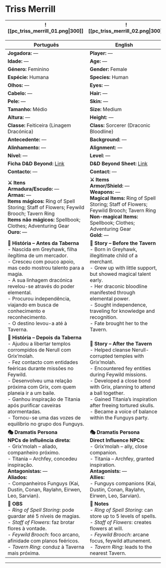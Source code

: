 # Triss Merrill

| ![[pc_triss_merrill_01.png\|300]] |![[pc_triss_merrill_02.png\|300]] |![[pc_triss_merrill_03.png\|300]] |
| ------------------------ | ------------------------ | ------------------------ |

| Português | English |
| --------- | ------- |
| **Jogadora:** — | **Player:** — |
| **Idade:** — | **Age:** — |
| **Género:** Feminino | **Gender:** Female |
| **Espécie:** Humana | **Species:** Human |
| **Olhos:** — | **Eyes:** — |
| **Cabelo:** — | **Hair:** — |
| **Pele:** — | **Skin:** — |
| **Tamanho:** Médio | **Size:** Medium |
| **Altura:** — | **Height:** — |
| **Classe:** Feiticeira (Linagem Dracónica) | **Class:** Sorcerer (Draconic Bloodline) |
| **Antecedente:** — | **Background:** — |
| **Alinhamento:** — | **Alignment:** — |
| **Nível:** — | **Level:** — |
| **Ficha D&D Beyond:** [Link](https://www.dndbeyond.com/characters/138906172) | **D&D Beyond Sheet:** [Link](https://www.dndbeyond.com/characters/138906172) |
| **Contacto:** — | **Contact:** — |
| **⚔️ Itens**<br>**Armadura/Escudo:** —<br>**Armas:** —<br>**Items mágicos:** Ring of Spell Storing; Staff of Flowers; Feywild Brooch; Tavern Ring<br>**Items não mágicos:** Spellbook; Clothes; Adventuring Gear<br>**Ouro:** — | **⚔️ Items**<br>**Armor/Shield:** —<br>**Weapons:** —<br>**Magical Items:** Ring of Spell Storing; Staff of Flowers; Feywild Brooch; Tavern Ring<br>**Non-magical Items:** Spellbook; Clothes; Adventuring Gear<br>**Gold:** — |
| **📖 História – Antes da Taberna**<br>- Nascida em Greyhawk, filha ilegítima de um mercador.<br>- Cresceu com pouco apoio, mas cedo mostrou talento para a magia.<br>- A sua linhagem dracónica revelou-se através do poder elemental.<br>- Procurou independência, viajando em busca de conhecimento e reconhecimento.<br>- O destino levou-a até à Taverna. | **📖 Story – Before the Tavern**<br>- Born in Greyhawk, illegitimate child of a merchant.<br>- Grew up with little support, but showed magical talent early.<br>- Her draconic bloodline manifested through elemental power.<br>- Sought independence, traveling for knowledge and recognition.<br>- Fate brought her to the Tavern. |
| **📖 História – Depois da Taberna**<br>- Ajudou a libertar templos corrompidos de Nerull com Grix’molah.<br>- Fez contacto com entidades feéricas durante missões no Feywild.<br>- Desenvolveu uma relação próxima com Grix, com quem planeia ir a um baile.<br>- Ganhou inspiração de Titania após purificar caveiras atormentadas.<br>- Tornou-se uma das vozes de equilíbrio no grupo dos Funguys. | **📖 Story – After the Tavern**<br>- Helped cleanse Nerull-corrupted temples with Grix’molah.<br>- Encountered fey entities during Feywild missions.<br>- Developed a close bond with Grix, planning to attend a ball together.<br>- Gained Titania’s inspiration after freeing tortured skulls.<br>- Became a voice of balance within the Funguys party. |
| **🎭 Dramatis Persona**<br>**NPCs de influência direta:**<br>- Grix’molah – aliado, companheiro próximo.<br>- Titania – Archfey, concedeu inspiração.<br>**Antagonistas:** —<br>**Aliados:**<br>- Companheiros Funguys (Kai, Dustin, Conan, Raylahn, Eirwen, Leo, Sarvian). | **🎭 Dramatis Persona**<br>**Direct Influence NPCs:**<br>- Grix’molah – ally, close companion.<br>- Titania – Archfey, granted inspiration.<br>**Antagonists:** —<br>**Allies:**<br>- Funguys companions (Kai, Dustin, Conan, Raylahn, Eirwen, Leo, Sarvian). |
| **🔮 OBS**<br>- *Ring of Spell Storing*: pode guardar até 5 níveis de magias.<br>- *Staff of Flowers*: faz brotar flores à vontade.<br>- *Feywild Brooch*: foco arcano, afinidade com planos feéricos.<br>- *Tavern Ring*: conduz à Taverna mais próxima. | **🔮 Notes**<br>- *Ring of Spell Storing*: can store up to 5 levels of spells.<br>- *Staff of Flowers*: creates flowers at will.<br>- *Feywild Brooch*: arcane focus, feywild attunement.<br>- *Tavern Ring*: leads to the nearest Tavern. |

---



















